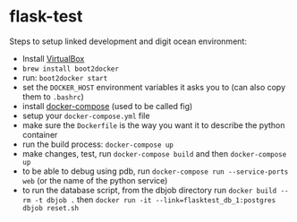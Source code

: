# flask-test

Steps to setup linked development and digit ocean environment:

+ Install [VirtualBox](https://www.virtualbox.org/wiki/Downloads)
+ `brew install boot2docker`
+ run: `boot2docker start`
+ set the `DOCKER_HOST` environment variables it asks you to (can also copy them to `.bashrc`)
+ install [docker-compose](https://github.com/docker/fig/releases) (used to be called fig)
+ setup your `docker-compose.yml` file
+ make sure the `Dockerfile` is the way you want it to describe the python container
+ run the build process: `docker-compose up`
+ make changes, test, run `docker-compose build` and then `docker-compose up`
+ to be able to debug using pdb, run `docker-compose run --service-ports web` (or the name of the python service)
+ to run the database script, from the dbjob directory run `docker build --rm -t dbjob .` then `docker run -it --link=flasktest_db_1:postgres dbjob reset.sh` 
